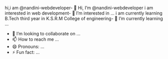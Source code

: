 hi,i am @nandini-webdeveloper- 👋 Hi, I’m @nandini-webdeveloper
i  am interested in web development- 👀 I’m interested in ...
i  am currently learning B.Tech third year in K.S.R.M College of engineering- 🌱 I’m currently learning ...
- 💞️ I’m looking to collaborate on ...
- 📫 How to reach me ...
- 😄 Pronouns: ...
- ⚡ Fun fact: ...

<!---
nandini-webdeveloper/nandini-webdeveloper is a ✨ special ✨ repository because its `README.md` (this file) appears on your GitHub profile.
You can click the Preview link to take a look at your changes.
--->
